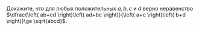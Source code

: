 Докажите, что для любых положительных  $a,b,c$ и $d$   верно неравенство $\dfrac{\left( ab+cd \right)\left( ad+bc \right)}{\left( a+c \right)\left( b+d \right)}\ge \sqrt{abcd}$.